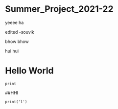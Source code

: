 # Summer_Project_2021-22

yeeee ha


edited -souvik


bhow bhow

hui hui


# Hello World

```
print
```

##HHI

```
print('l')
```

